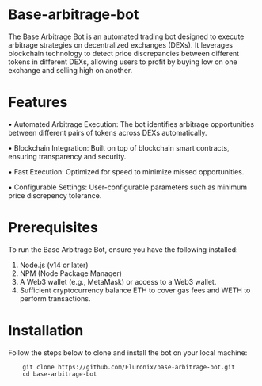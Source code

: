# Base-arbitrage-bot

The Base Arbitrage Bot is an automated trading bot designed to execute arbitrage strategies on decentralized exchanges (DEXs). It leverages blockchain technology to detect price discrepancies between different tokens in different DEXs, allowing users to profit by buying low on one exchange and selling high on another.

# Features
•	Automated Arbitrage Execution: The bot identifies arbitrage opportunities between different pairs of tokens across DEXs automatically.

•	Blockchain Integration: Built on top of blockchain smart contracts, ensuring transparency and security.

•	Fast Execution: Optimized for speed to minimize missed opportunities.

•	Configurable Settings: User-configurable parameters such as minimum price discrepency tolerance.


# Prerequisites

To run the Base Arbitrage Bot, ensure you have the following installed:

1.	Node.js (v14 or later)
2.	NPM (Node Package Manager)
3.	A Web3 wallet (e.g., MetaMask) or access to a Web3 wallet.
4.	Sufficient cryptocurrency balance ETH to cover gas fees and WETH to perform transactions.

# Installation

Follow the steps below to clone and install the bot on your local machine:

        git clone https://github.com/Fluronix/base-arbitrage-bot.git
        cd base-arbitrage-bot
